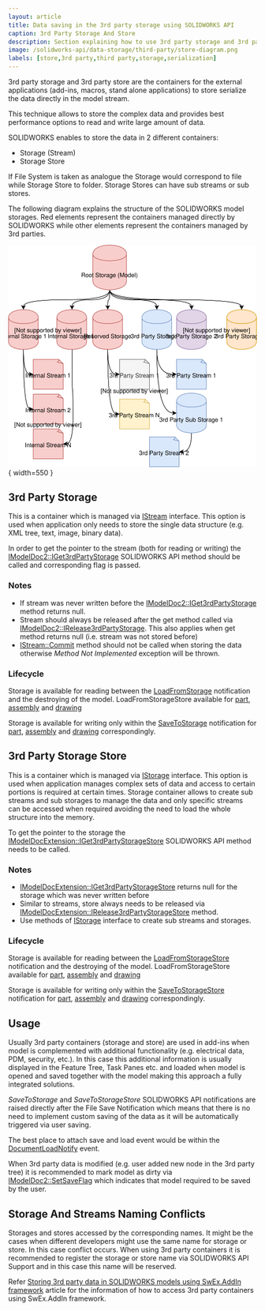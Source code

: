 ```yaml
---
layout: article
title: Data saving in the 3rd party storage using SOLIDWORKS API
caption: 3rd Party Storage And Store
description: Section explaining how to use 3rd party storage and 3rd party store in SOLIDWORKS API to serialize and deserialize the data directly in the model stream
image: /solidworks-api/data-storage/third-party/store-diagram.png
labels: [store,3rd party,third party,storage,serialization]
---
```

3rd party storage and 3rd party store are the containers for the external applications (add-ins, macros, stand alone applications) to store serialize the data directly in the model stream.

This technique allows to store the complex data and provides best performance options to read and write large amount of data.

SOLIDWORKS enables to store the data in 2 different containers:

* Storage (Stream)
* Storage Store

If File System is taken as analogue the Storage would correspond to file while Storage Store to folder. Storage Stores can have sub streams or sub stores.

The following diagram explains the structure of the SOLIDWORKS model storages. Red elements represent the containers managed directly by SOLIDWORKS while other elements represent the containers managed by 3rd parties.

![Document Store Diagram](store-diagram.svg){ width=550 }

## 3rd Party Storage

This is a container which is managed via [IStream](https://docs.microsoft.com/en-us/windows/desktop/api/objidl/nn-objidl-istream) interface. This option is used when application only needs to store the single data structure (e.g. XML tree, text, image, binary data).

In order to get the pointer to the stream (both for reading or writing) the [IModelDoc2::IGet3rdPartyStorage](http://help.solidworks.com/2015/english/api/sldworksapi/SOLIDWORKS.Interop.sldworks~SOLIDWORKS.Interop.sldworks.IModelDoc2~IGet3rdPartyStorage.html) SOLIDWORKS API method should be called and corresponding flag is passed.

### Notes

* If stream was never written before the [IModelDoc2::IGet3rdPartyStorage](http://help.solidworks.com/2015/english/api/sldworksapi/SOLIDWORKS.Interop.sldworks~SOLIDWORKS.Interop.sldworks.IModelDoc2~IGet3rdPartyStorage.html) method returns null.
* Stream should always be released after the get method called via [IModelDoc2::IRelease3rdPartyStorage](http://help.solidworks.com/2015/english/api/sldworksapi/SOLIDWORKS.Interop.sldworks~SOLIDWORKS.Interop.sldworks.IModelDoc2~IRelease3rdPartyStorage.html). This also applies when get method returns null (i.e. stream was not stored before)
* [IStream::Commit](https://docs.microsoft.com/en-us/windows/desktop/api/objidl/nf-objidl-istream-commit) method should not be called when storing the data otherwise *Method Not Implemented* exception will be thrown.

### Lifecycle

Storage is available for reading between the [LoadFromStorage](http://help.solidworks.com/2015/english/api/sldworksapi/solidworks.interop.sldworks~solidworks.interop.sldworks.dpartdocevents_loadfromstoragenotifyeventhandler.html) notification and the destroying of the model. LoadFromStorageStore available for [part](http://help.solidworks.com/2015/english/api/sldworksapi/solidworks.interop.sldworks~solidworks.interop.sldworks.dpartdocevents_loadfromstoragenotifyeventhandler.html), [assembly](http://help.solidworks.com/2015/english/api/sldworksapi/solidworks.interop.sldworks~solidworks.interop.sldworks.dassemblydocevents_loadfromstoragenotifyeventhandler.html)  and [drawing](http://help.solidworks.com/2015/english/api/sldworksapi/solidworks.interop.sldworks~solidworks.interop.sldworks.ddrawingdocevents_loadfromstoragenotifyeventhandler.html) 

Storage is available for writing only within the [SaveToStorage](http://help.solidworks.com/2015/english/api/sldworksapi/solidworks.interop.sldworks~solidworks.interop.sldworks.dpartdocevents_savetostoragenotifyeventhandler.html) notification for [part](http://help.solidworks.com/2015/english/api/sldworksapi/solidworks.interop.sldworks~solidworks.interop.sldworks.dpartdocevents_savetostoragenotifyeventhandler.html), [assembly](http://help.solidworks.com/2015/english/api/sldworksapi/solidworks.interop.sldworks~solidworks.interop.sldworks.dassemblydocevents_savetostoragenotifyeventhandler.html) and [drawing](http://help.solidworks.com/2015/english/api/sldworksapi/solidworks.interop.sldworks~solidworks.interop.sldworks.ddrawingdocevents_savetostoragenotifyeventhandler.html) correspondingly.

## 3rd Party Storage Store

This is a container which is managed via [IStorage](https://docs.microsoft.com/en-us/windows/desktop/api/objidl/nn-objidl-istorage) interface. This option is used when application manages complex sets of data and access to certain portions is required at certain times. Storage container allows to create sub streams and sub storages to manage the data and only specific streams can be accessed when required avoiding the need to load the whole structure into the memory.

To get the pointer to the storage the [IModelDocExtension::IGet3rdPartyStorageStore](http://help.solidworks.com/2015/english/api/sldworksapi/SolidWorks.Interop.sldworks~SolidWorks.Interop.sldworks.IModelDocExtension~IGet3rdPartyStorageStore.html) SOLIDWORKS API method needs to be called.

### Notes
* [IModelDocExtension::IGet3rdPartyStorageStore](http://help.solidworks.com/2015/english/api/sldworksapi/SolidWorks.Interop.sldworks~SolidWorks.Interop.sldworks.IModelDocExtension~IGet3rdPartyStorageStore.html) returns null for the storage which was never written before
* Similar to streams, store always needs to be released via [IModelDocExtension::IRelease3rdPartyStorageStore](http://help.solidworks.com/2015/english/api/sldworksapi/SolidWorks.Interop.sldworks~SolidWorks.Interop.sldworks.IModelDocExtension~IRelease3rdPartyStorageStore.html) method.
* Use methods of [IStorage](https://docs.microsoft.com/en-us/windows/desktop/api/objidl/nn-objidl-istorage) interface to create sub streams and storages.

### Lifecycle

Storage is available for reading between the [LoadFromStorageStore](http://help.solidworks.com/2015/english/api/sldworksapi/solidworks.interop.sldworks~solidworks.interop.sldworks.dpartdocevents_loadfromstoragestorenotifyeventhandler.html) notification and the destroying of the model. LoadFromStorageStore available for [part](http://help.solidworks.com/2015/english/api/sldworksapi/solidworks.interop.sldworks~solidworks.interop.sldworks.dpartdocevents_loadfromstoragestorenotifyeventhandler.html), [assembly](http://help.solidworks.com/2015/english/api/sldworksapi/solidworks.interop.sldworks~solidworks.interop.sldworks.dassemblydocevents_loadfromstoragestorenotifyeventhandler.html)  and [drawing](http://help.solidworks.com/2015/english/api/sldworksapi/solidworks.interop.sldworks~solidworks.interop.sldworks.ddrawingdocevents_loadfromstoragestorenotifyeventhandler.html) 

Storage is available for writing only within the [SaveToStorageStore](http://help.solidworks.com/2015/english/api/sldworksapi/solidworks.interop.sldworks~solidworks.interop.sldworks.dpartdocevents_savetostoragestorenotifyeventhandler.html) notification for [part](http://help.solidworks.com/2015/english/api/sldworksapi/solidworks.interop.sldworks~solidworks.interop.sldworks.dpartdocevents_savetostoragestorenotifyeventhandler.html), [assembly](http://help.solidworks.com/2015/english/api/sldworksapi/solidworks.interop.sldworks~solidworks.interop.sldworks.dassemblydocevents_savetostoragestorenotifyeventhandler.html) and [drawing](http://help.solidworks.com/2015/english/api/sldworksapi/solidworks.interop.sldworks~solidworks.interop.sldworks.ddrawingdocevents_savetostoragestorenotifyeventhandler.html) correspondingly.

## Usage

Usually 3rd party containers (storage and store) are used in add-ins when model is complemented with additional functionality (e.g. electrical data, PDM, security, etc.). In this case this additional information is usually displayed in the Feature Tree, Task Panes etc. and loaded when model is opened and saved together with the model making this approach a fully integrated solutions.

*SaveToStorage* and *SaveToStorageStore* SOLIDWORKS API notifications are raised directly after the File Save Notification which means that there is no need to implement custom saving of the data as it will be automatically triggered via user saving.

The best place to attach save and load event would be within the [DocumentLoadNotify](http://help.solidworks.com/2015/english/api/sldworksapi/solidworks.interop.sldworks~solidworks.interop.sldworks.dsldworksevents_documentloadnotify2eventhandler.html) event.

When 3rd party data is modified (e.g. user added new node in the 3rd party tree) it is recommended to mark model as dirty via [IModelDoc2::SetSaveFlag](http://help.solidworks.com/2015/english/api/sldworksapi/SOLIDWORKS.Interop.sldworks~SOLIDWORKS.Interop.sldworks.IModelDoc2~SetSaveFlag.html) which indicates that model required to be saved by the user.

## Storage And Streams Naming Conflicts

Storages and stores accessed by the corresponding names. It might be the cases when different developers might use the same name for storage or store. In this case conflict occurs. When using 3rd party containers it is recommended to register the storage or store name via SOLIDWORKS API Support and in this case this name will be reserved.

Refer [Storing 3rd party data in SOLIDWORKS models using SwEx.AddIn framework](/labs/solidworks/swex/add-in/third-party-data-storage/) article for the information of how to access 3rd party containers using SwEx.AddIn framework.
